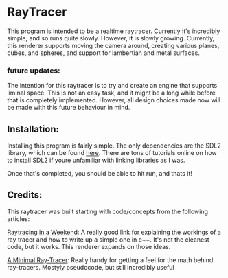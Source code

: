 # RayTracer
This program is intended to be a realtime raytracer. Currently it's incredibly simple, and so runs quite slowly. However, it is slowly growing.
Currently, this renderer supports moving the camera around, creating various planes, cubes, and spheres, and support for lambertian and 
metal surfaces.

### future updates:
The intention for this raytracer is to try and create an engine that supports liminal space. This is not an easy task, and it might be a long while before that is
completely implemented. However, all design choices made now will be made with this future behaviour in mind.

## Installation:
Installing this program is fairly simple. The only dependencies are the SDL2 library, which can be found [here](https://www.libsdl.org/download-2.0.php).
There are tons of tutorials online on how to install SDL2 if youre unfamiliar with linking libraries as I was.

Once that's completed, you should be able to hit run, and thats it!


## Credits:
This raytracer was built starting with code/concepts from the following articles:

[Raytracing in a Weekend](https://www.realtimerendering.com/raytracing/Ray%20Tracing%20in%20a%20Weekend.pdf):
A really good link for explaining the workings of a ray tracer and how to write up a simple one in c++. It's not the cleanest code, but it works.
This renderer expands on those ideas.

[A Minimal Ray-Tracer](https://www.scratchapixel.com/lessons/3d-basic-rendering/minimal-ray-tracer-rendering-simple-shapes/parametric-and-implicit-surfaces): Really handy for getting a feel for the math behind ray-tracers. Mostyly pseudocode, but still incredibly useful


